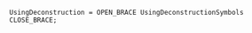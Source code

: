 <!-- This file is generated automatically by infrastructure scripts. Please don't edit by hand. -->

```{ .ebnf .slang-ebnf #UsingDeconstruction }
UsingDeconstruction = OPEN_BRACE UsingDeconstructionSymbols CLOSE_BRACE;
```
